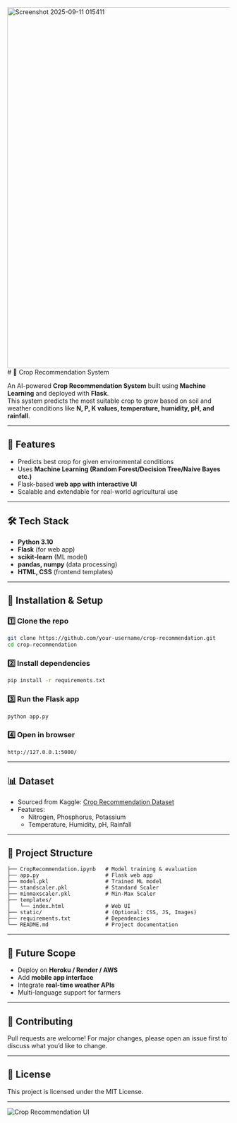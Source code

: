 <img width="1907" height="819" alt="Screenshot 2025-09-11 015411" src="https://github.com/user-attachments/assets/ec0346fc-17b9-464d-b513-885b88d3eeff" />
# 🌱 Crop Recommendation System  

An AI-powered **Crop Recommendation System** built using **Machine Learning** and deployed with **Flask**.  
This system predicts the most suitable crop to grow based on soil and weather conditions like **N, P, K values, temperature, humidity, pH, and rainfall**.  

---

## 📌 Features
- Predicts best crop for given environmental conditions  
- Uses **Machine Learning (Random Forest/Decision Tree/Naive Bayes etc.)**  
- Flask-based **web app with interactive UI**  
- Scalable and extendable for real-world agricultural use  

---

## 🛠️ Tech Stack
- **Python 3.10**  
- **Flask** (for web app)  
- **scikit-learn** (ML model)  
- **pandas, numpy** (data processing)  
- **HTML, CSS** (frontend templates)  

---

## 🚀 Installation & Setup  

### 1️⃣ Clone the repo
```bash
git clone https://github.com/your-username/crop-recommendation.git
cd crop-recommendation
```

### 2️⃣ Install dependencies
```bash
pip install -r requirements.txt
```

### 3️⃣ Run the Flask app
```bash
python app.py
```

### 4️⃣ Open in browser
```
http://127.0.0.1:5000/
```

---

## 📊 Dataset
- Sourced from Kaggle: [Crop Recommendation Dataset](https://www.kaggle.com/datasets/atharvaingle/crop-recommendation-dataset)  
- Features:
  - Nitrogen, Phosphorus, Potassium  
  - Temperature, Humidity, pH, Rainfall  

---

## 📂 Project Structure
```
├── CropRecommendation.ipynb   # Model training & evaluation
├── app.py                     # Flask web app
├── model.pkl                  # Trained ML model
├── standscaler.pkl            # Standard Scaler
├── minmaxscaler.pkl           # Min-Max Scaler
├── templates/
│   └── index.html             # Web UI
├── static/                    # (Optional: CSS, JS, Images)
├── requirements.txt           # Dependencies
└── README.md                  # Project documentation
```

---

## 🎯 Future Scope
- Deploy on **Heroku / Render / AWS**  
- Add **mobile app interface**  
- Integrate **real-time weather APIs**  
- Multi-language support for farmers  

---

## 🙌 Contributing
Pull requests are welcome! For major changes, please open an issue first to discuss what you’d like to change.  

---

## 📜 License
This project is licensed under the MIT License.  

---

![Crop Recommendation UI](screenshots/home.png)
